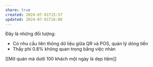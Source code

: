 ```yaml
---
share: true
created: 2024-07-01T15:57
updated: 2024-07-01T16:08
---
```

Đây là những đối tượng:
- Có nhu cầu liên thông dữ liệu giữa QR và POS, quản lý dòng tiền
- Thấy phí 0.8% không quan trọng bằng việc nhàn

[[Mở quán mà dưới 100 khách một ngày là dẹp tiệm]]